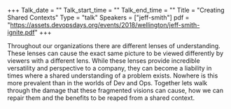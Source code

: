 +++
Talk_date = ""
Talk_start_time = ""
Talk_end_time = ""
Title = "Creating Shared Contexts"
Type = "talk"
Speakers = ["jeff-smith"]
pdf = "https://assets.devopsdays.org/events/2018/wellington/jeff-smith-ignite.pdf"
+++

Throughout our organizations there are different lenses of understanding. These lenses can cause the exact same picture to be viewed differently by viewers with a different lens. While these lenses provide incredible versatility and perspective to a company, they can become a liability in times where a shared understanding of a problem exists. Nowhere is this more prevalent than in the worlds of Dev and Ops. Together lets walk through the damage that these fragmented visions can cause, how we can repair them and the benefits to be reaped from a shared context.
